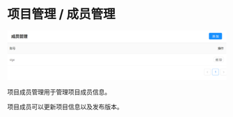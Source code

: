 # 项目管理 / 成员管理

![Bittly 项目管理 成员管理](res/2022071911055101.png)

项目成员管理用于管理项目成员信息。

项目成员可以更新项目信息以及发布版本。

